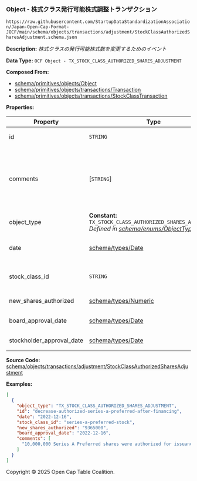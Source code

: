 ### Object - 株式クラス発行可能株式調整トランザクション

`https://raw.githubusercontent.com/StartupDataStandardizationAssociation/Japan-Open-Cap-Format-JOCF/main/schema/objects/transactions/adjustment/StockClassAuthorizedSharesAdjustment.schema.json`

**Description:** _株式クラスの発行可能株式数を変更するためのイベント_

**Data Type:** `OCF Object - TX_STOCK_CLASS_AUTHORIZED_SHARES_ADJUSTMENT`

**Composed From:**

- [schema/primitives/objects/Object](../../../primitives/objects/Object.md)
- [schema/primitives/objects/transactions/Transaction](../../../primitives/objects/transactions/Transaction.md)
- [schema/primitives/objects/transactions/StockClassTransaction](../../../primitives/objects/transactions/StockClassTransaction.md)

**Properties:**

| Property                  | Type                                                                                                                                 | Description                         | Required   |
| ------------------------- | ------------------------------------------------------------------------------------------------------------------------------------ | ----------------------------------- | ---------- |
| id                        | `STRING`                                                                                                                             | オブジェクトの識別子                          | `REQUIRED` |
| comments                  | [`STRING`]                                                                                                                           | オブジェクトに関連して保存されている構造化されていないテキストコメント | -          |
| object_type               | **Constant:** `TX_STOCK_CLASS_AUTHORIZED_SHARES_ADJUSTMENT`</br>_Defined in [schema/enums/ObjectType](../../../enums/ObjectType.md)_ | Object type field                   | `REQUIRED` |
| date                      | [schema/types/Date](../../../types/Date.md)                                                                                          | トランザクションが発生した日付                     | `REQUIRED` |
| stock_class_id            | `STRING`                                                                                                                             | 株式クラスオブジェクトの識別子                     | `REQUIRED` |
| new_shares_authorized     | [schema/types/Numeric](../../../types/Numeric.md)                                                                                    | 新しい発行可能株式数                          | `REQUIRED` |
| board_approval_date       | [schema/types/Date](../../../types/Date.md)                                                                                          | 取締役会承認日付                            | -          |
| stockholder_approval_date | [schema/types/Date](../../../types/Date.md)                                                                                          | 株主承認日付                              | -          |

**Source Code:** [schema/objects/transactions/adjustment/StockClassAuthorizedSharesAdjustment](../../../../../../schema/objects/transactions/adjustment/StockClassAuthorizedSharesAdjustment.schema.json)

**Examples:**

```json
[
  {
    "object_type": "TX_STOCK_CLASS_AUTHORIZED_SHARES_ADJUSTMENT",
    "id": "decrease-authorized-series-a-preferred-after-financing",
    "date": "2022-12-16",
    "stock_class_id": "series-a-preferred-stock",
    "new_shares_authorized": "9365000",
    "board_approval_date": "2022-12-16",
    "comments": [
      "10,000,000 Series A Preferred shares were authorized for issuance and offered for sale, however only 9,365,000 were sold. Board authorized reduction in authorized shares to 9,365,000 shares."
    ]
  }
]
```

Copyright © 2025 Open Cap Table Coalition.
